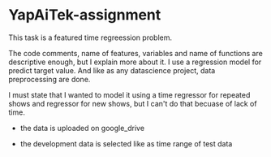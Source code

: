 # YapAiTek-assignment

This task is a featured time regreession problem.

The code comments, name of features, variables and name of functions are descriptive enough, but I explain more about it.
I use a regression model for predict target value. And like as any datascience project, data preprocessing are done.

I must state that I wanted to model it using a time regressor for repeated shows and regressor for new shows, but I can't do that becuase of lack of time.

- the data is uploaded on google_drive

- the development data is selected like as time range of test data

